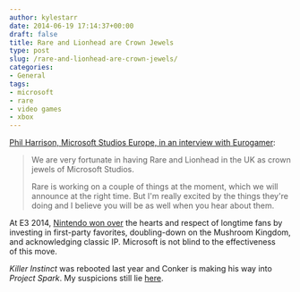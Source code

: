 ```yaml
---
author: kylestarr
date: 2014-06-19 17:14:37+00:00
draft: false
title: Rare and Lionhead are Crown Jewels
type: post
slug: /rare-and-lionhead-are-crown-jewels/
categories:
- General
tags:
- microsoft
- rare
- video games
- xbox
---
```


[Phil Harrison, Microsoft Studios Europe, in an interview with Eurogamer](http://www.eurogamer.net/articles/2014-06-19-microsoft-pledges-to-support-rare):

> We are very fortunate in having Rare and Lionhead in the UK as crown jewels of Microsoft Studios.
>
> Rare is working on a couple of things at the moment, which we will announce at the right time. But I'm really excited by the things they're doing and I believe you will be as well when you hear about them.

At E3 2014, [Nintendo won over](/2014/06/15/nintendo-and-the-future-of-kids-games/) the hearts and respect of longtime fans by investing in first-party favorites, doubling-down on the Mushroom Kingdom, and acknowledging classic IP. Microsoft is not blind to the effectiveness of this move.

_Killer Instinct_ was rebooted last year and Conker is making his way into _Project Spark_. My suspicions still lie [here](/2013/05/22/xbox-one-swinging-for-the-franchise-fences-with-rare-ip/).
